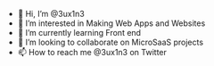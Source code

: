 - 👋 Hi, I’m @3ux1n3
- 👀 I’m interested in Making Web Apps and Websites
- 🌱 I’m currently learning Front end
- 💞️ I’m looking to collaborate on MicroSaaS projects
- 📫 How to reach me @3ux1n3 on Twitter

<!---
3ux1n3/3ux1n3 is a ✨ special ✨ repository because its `README.md` (this file) appears on your GitHub profile.
You can click the Preview link to take a look at your changes.
--->
